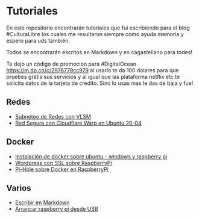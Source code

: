 # Tutoriales
En este repositorio encontrarán tutoriales que fui escribiendo para el blog #CulturaLibre los cuales me resultaron siempre como ayuda memoria y espero para uds también.

Todos se encontrarán escritos en Markdown y en cagastellano para todes!

Te dejo un código de promocion para #DigitalOcean https://m.do.co/c/2976779cc979 al usarlo te da 100 dolares para que pruebes gratis sus servicios y al igual que las plataforma netflix etc te solicita datos de la tarjeta de credito. Sino lo usas mas le das de baja y fue!

## **Redes**

- [Subneteo de Redes con VLSM](https://github.com/Z4mbr4/Tutoriales/blob/main/Subneting%20con%20VLSM)
- [Red Segura con Cloudflare Warp en Ubuntu 20-04](https://github.com/Z4mbr4/Tutoriales/blob/main/Instalar-Cloudflare-Warp-en-Ubuntu-20-04.md)

## **Docker**

- [Instalación de docker sobre ubuntu - windows y raspberry pi](https://github.com/Z4mbr4/Tutoriales/blob/main/Instalaci%C3%B3n%20de%20Docker%20sobre%20Ubuntu%2020.04.md)
- [Wordpress con SSL sobre RaspberryPi](https://github.com/Z4mbr4/Tutoriales/blob/main/Wordpress%20con%20SSL%20para%20Raspberry.md)
- [Pi-Hole sobre Docker en RaspberryPi](https://github.com/Z4mbr4/Tutoriales/blob/main/Pihole%20sobre%20docker%20en%20Raspberry.md)

## **Varios**

- [Escribir en Markdown](https://github.com/Z4mbr4/Tutoriales/blob/main/Escribir%20en%20Markdown.md)
- [Arrancar raspberry pi desde USB](https://github.com/Z4mbr4/Tutoriales/blob/main/Inciar%20RaspberryPi3%20desde%20USB.md)
